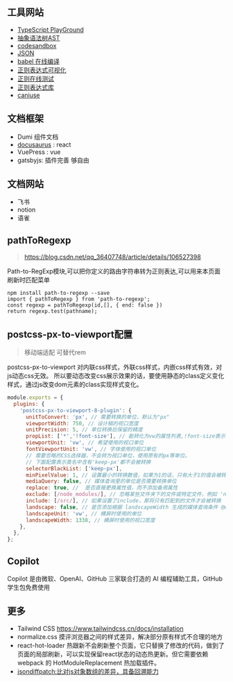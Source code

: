 ## 工具网站

- [TypeScript PlayGround](www.typescriptlang.org/play)
- [抽象语法树AST](https://astexplorer.net/)
- [codesandbox](https://codesandbox.io/)
- [JSON](https://www.json.cn/json/jsonzip.html)
- [babel 在线编译](https://babeljs.io/repl)
- [正则表达式可视化](jex.im/regulex)
- [正则在线测试](regex101.com/)
- [正则表达式库](https://any86.github.io/any-rule/)
- [caniuse](caniuse.com/)

## 文档框架
  - Dumi 组件文档
  - [docusaurus](https://www.docusaurus.cn/docs/) : react
  - VuePress : vue
  - gatsbyjs: 插件完善 够自由

## 文档网站

- 飞书
- notion
- 语雀

## pathToRegexp
>https://blog.csdn.net/qq_36407748/article/details/106527398

Path-to-RegExp模块,可以把你定义的路由字符串转为正则表达,可以用来本页面刷新时匹配菜单

```tsx
npm install path-to-regexp --save
import { pathToRegexp } from 'path-to-regexp';
const regexp = pathToRegexp(id,[], { end: false })
return regexp.test(pathname);
```
## postcss-px-to-viewport配置
> 移动端适配 可替代rem

postcss-px-to-viewport 对内联css样式，外联css样式，内嵌css样式有效，对js动态css无效。 所以要动态改变css展示效果的话，要使用静态的class定义变化样式，通过js改变dom元素的class实现样式变化。
```js
module.exports = {
  plugins: {
    'postcss-px-to-viewport-8-plugin': {
      unitToConvert: 'px', // 需要转换的单位，默认为"px"
      viewportWidth: 750, // 设计稿的视口宽度
      unitPrecision: 5, // 单位转换后保留的精度
      propList: ['*','!font-size'], // 能转化为vw的属性列表,!font-size表示font-size后面的单位不会被转换
      viewportUnit: 'vw', // 希望使用的视口单位
      fontViewportUnit: 'vw', // 字体使用的视口单位
      // 需要忽略的CSS选择器，不会转为视口单位，使用原有的px等单位。
      // 下面配置表示类名中含有'keep-px'都不会被转换
      selectorBlackList: ['keep-px'], 
      minPixelValue: 1, // 设置最小的转换数值，如果为1的话，只有大于1的值会被转换
      mediaQuery: false, // 媒体查询里的单位是否需要转换单位
      replace: true, //  是否直接更换属性值，而不添加备用属性
      exclude: [/node_modules/], // 忽略某些文件夹下的文件或特定文件，例如 'node_modules' 下的文件
      include: [/src/], // 如果设置了include，那将只有匹配到的文件才会被转换
      landscape: false, // 是否添加根据 landscapeWidth 生成的媒体查询条件 @media (orientation: landscape)
      landscapeUnit: 'vw', // 横屏时使用的单位
      landscapeWidth: 1338, // 横屏时使用的视口宽度
    },
  },
};

```

## Copilot

Copilot 是由微软、OpenAI、GitHub 三家联合打造的 AI 编程辅助工具，GitHub 学生包免费使用

## 更多
- Tailwind CSS https://www.tailwindcss.cn/docs/installation
- normalize.css 摸评浏览器之间的样式差异，解决部分原有样式不合理的地方
- react-hot-loader 热跟新不会刷新整个页面，它只替换了修改的代码，做到了页面的局部刷新，可以实现保留react状态的动态热更新。但它需要依赖 webpack 的 HotModuleReplacement 热加载插件。
- [jsondiffpatch:比对js对象数组的差异，具备回溯能力](https://github.com/benjamine/jsondiffpatch)
